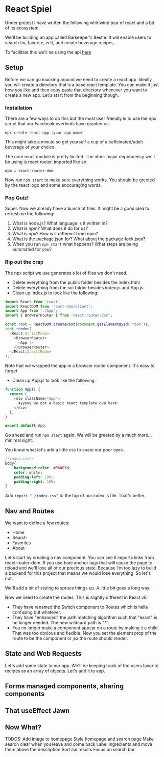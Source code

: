 # React Spiel
Under protest I have written the following whirlwind tour of react and a bit of its ecosystem.

We'll be building an app called Barkeeper's Bestie. It will enable users to search for, favorite, edit, and create beverage recipes.

To facilitate this we'll be using the api [here](https://www.thecocktaildb.com/api.php)

## Setup
Before we can go mucking around we need to create a react app. Ideally you will create a directory that is a base react template. You can make it just how you like and then copy paste that directory whenever you want to create a new app. Let's start from the beginning though.
### Installation
There are a few ways to do this but the most user friendly is to use the npx script that our Facebook overlords have granted us.

`npx create-react-app [your app name]`

This might take a minute so get yourself a cup of a caffeinated/adult beverage of your choice.

The core react module is pretty limited. The other major dependency we'll be using is react router, imported like so:

`npm i react-router-dom`

Now run `npm start` to make sure everything works. You should be greeted by the react logo and some encouraging words.

### Pop Quiz!
Super. Now we already have a bunch of files. It might be a good idea to refresh on the following:
1. What is node.js? What language is it written in?
1. What is npm? What does it do for us?
1. What is npx? How is it different from npm?
1. What is the package.json for? What about the package-lock.json?
1. When you run `npm start` what happens? What steps are being automated for you?

### Rip out the crap
The npx script we use generates a lot of files we don't need. 

- Delete everything from the public folder besides the index.html
- Delete everything from the src folder besides index.js and App.js
- Clean up index.js to look like the following:
```javascript
import React from 'react';
import ReactDOM from 'react-dom/client';
import App from './App';
import { BrowserRouter } from 'react-router-dom';

const root = ReactDOM.createRoot(document.getElementById('root'));
root.render(
  <React.StrictMode>
    <BrowserRouter>
      <App />
    </BrowserRouter>
  </React.StrictMode>
);
```
Note that we wrapped the app in a browser router component. It's easy to forget.
- Clean up App.js to look like the following:
```javascript
function App() {
  return (
    <div className="App">
      Ayyyyy we got a basic react template ova here!
    </div>
  );
}

export default App;
```

Go ahead and run `npm start` again. We will be greeted by a much more... minimal sight.

You know what let's add a little css to spare our poor eyes.

```css
/*index.css*/
body{
    background-color: #06001d;
    color: white;
    padding-left: 10%;
    padding-right: 10%;
}
```
Add `import "./index.css"` to the top of our index.js file. That's better. 

## Nav and Routes
We want to define a few routes:
- Home
- Search
- Favorites
- About

Let's start by creating a nav component. You can see it imports links from react-router-dom. If you use bare anchor tags that will cause the page to reload and we'll lose all of our precious state. Because I'm too lazy to build a backend for this project that means we would lose everything. So let's not.

We'll add a bit of styling to spruce things up. A little bit goes a long way.

Now we need to create the routes. This is slightly different in React v6. 
- They have renamed the Switch component to Routes which is hella confusing but whatever.
- They have "enhanced" the path matching algorithm such that "exact" is no longer needed. The new wildcard path is "*".
- You no longer make a component appear on a route by making it a child. That was too obvious and flexible. Now you set the element prop of the route to be the component or jsx the route should render.

## State and Web Requests

Let's add some state to our app. We'll be keeping track of the users favorite recipes as an array of objects. Let's add it to app.

## Forms managed components, sharing components

## That useEffect Jawn

## Now What?

TODOS:
Add image to homepage
Style homepage and search page
Make search clear when you leave and come back
Label ingredients and move them above the description
Sort api results
Focus on search bar